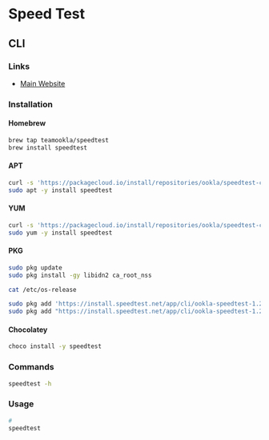 # Speed Test

## CLI

### Links

- [Main Website](https://speedtest.net/apps/cli)

### Installation

#### Homebrew

```sh
brew tap teamookla/speedtest
brew install speedtest
```

#### APT

```sh
curl -s 'https://packagecloud.io/install/repositories/ookla/speedtest-cli/script.deb.sh' | sudo bash
sudo apt -y install speedtest
```

#### YUM

```sh
curl -s 'https://packagecloud.io/install/repositories/ookla/speedtest-cli/script.rpm.sh' | sudo bash
sudo yum -y install speedtest
```

#### PKG

```sh
sudo pkg update
sudo pkg install -gy libidn2 ca_root_nss

cat /etc/os-release

sudo pkg add 'https://install.speedtest.net/app/cli/ookla-speedtest-1.2.0-freebsd12-x86_64.pkg' # FreeBSD 12
sudo pkg add "https://install.speedtest.net/app/cli/ookla-speedtest-1.2.0-freebsd13-x86_64.pkg" # FreeBSD 13
```

#### Chocolatey

```sh
choco install -y speedtest
```

### Commands

```sh
speedtest -h
```

### Usage

```sh
#
speedtest
```
